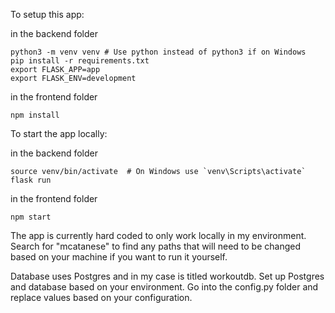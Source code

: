 To setup this app:

in the backend folder

```
python3 -m venv venv # Use python instead of python3 if on Windows
pip install -r requirements.txt
export FLASK_APP=app
export FLASK_ENV=development
```

in the frontend folder

```
npm install
```

To start the app locally:

in the backend folder

```
source venv/bin/activate  # On Windows use `venv\Scripts\activate`
flask run
```

in the frontend folder

```
npm start
```

The app is currently hard coded to only work locally in my environment. Search for "mcatanese" to find any paths that will need to be changed based on your machine if you want to run it yourself.

Database uses Postgres and in my case is titled workoutdb.
Set up Postgres and database based on your environment.
Go into the config.py folder and replace values based on your configuration.
